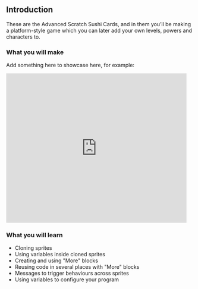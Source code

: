 ## Introduction

These are the Advanced Scratch Sushi Cards, and in them you’ll be making a platform-style game which you can later add your own levels, powers and characters to.

### What you will make

Add something here to showcase here, for example:

<div class="scratch-preview">
  <iframe allowtransparency="true" width="485" height="402" src="https://scratch.mit.edu/projects/embed/219285989/?autostart=false" frameborder="0"></iframe>
</div>

### What you will learn

+ Cloning sprites
+ Using variables inside cloned sprites
+ Creating and using "More" blocks
+ Reusing code in several places with "More" blocks
+ Messages to trigger behaviours across sprites
+ Using variables to configure your program